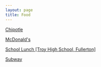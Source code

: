 ```yaml
---
layout: page
title: Food
---
```


[Chipotle](https://karlcxu.github.io/KarlChoiReviews/1993/07/13/Chipotle.html)

[McDonald's](https://karlcxu.github.io/KarlChoiReviews/1955/04/15/McDonald's.html)

[School Lunch [Troy High School, Fullerton]](https://karlcxu.github.io/KarlChoiReviews/2019/01/29/School-Lunch-FJHUSD.html)

[Subway](https://karlcxu.github.io/KarlChoiReviews/1965/08/28/Subway.html)
